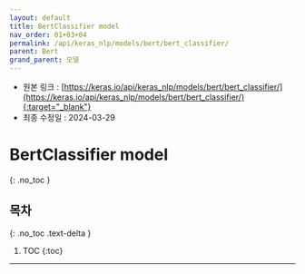 ```yaml
---
layout: default
title: BertClassifier model
nav_order: 01+03+04
permalink: /api/keras_nlp/models/bert/bert_classifier/
parent: Bert
grand_parent: 모델
---
```


* 원본 링크 : [https://keras.io/api/keras_nlp/models/bert/bert_classifier/](https://keras.io/api/keras_nlp/models/bert/bert_classifier/){:target="_blank"}
* 최종 수정일 : 2024-03-29

# BertClassifier model
{: .no_toc }

## 목차
{: .no_toc .text-delta }

1. TOC
{:toc}

---
